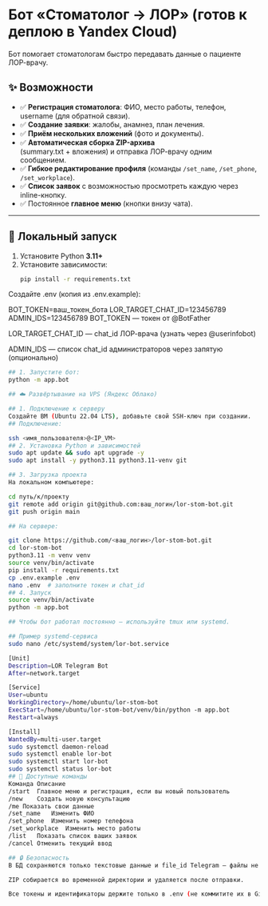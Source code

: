 # Бот «Стоматолог → ЛОР» (готов к деплою в Yandex Cloud)

Бот помогает стоматологам быстро передавать данные о пациенте ЛОР-врачу.

## ✨ Возможности

- ✅ **Регистрация стоматолога**: ФИО, место работы, телефон, username (для обратной связи).
- ✅ **Создание заявки**: жалобы, анамнез, план лечения.
- ✅ **Приём нескольких вложений** (фото и документы).
- ✅ **Автоматическая сборка ZIP-архива**  
  (summary.txt + вложения) и отправка ЛОР-врачу одним сообщением.
- ✅ **Гибкое редактирование профиля** (команды `/set_name`, `/set_phone`, `/set_workplace`).
- ✅ **Список заявок** с возможностью просмотреть каждую через inline-кнопку.
- ✅ Постоянное **главное меню** (кнопки внизу чата).

---

## 🚀 Локальный запуск

1. Установите Python **3.11+**
2. Установите зависимости:
   ```bash
   pip install -r requirements.txt
Создайте .env (копия из .env.example):

BOT_TOKEN=ваш_токен_бота
LOR_TARGET_CHAT_ID=123456789
ADMIN_IDS=123456789
BOT_TOKEN — токен от @BotFather

LOR_TARGET_CHAT_ID — chat_id ЛОР-врача (узнать через @userinfobot)

ADMIN_IDS — список chat_id администраторов через запятую (опционально)

   ```bash
## 1. Запустите бот:
python -m app.bot

## ☁️ Развёртывание на VPS (Яндекс Облако)

## 1. Подключение к серверу
Создайте ВМ (Ubuntu 22.04 LTS), добавьте свой SSH-ключ при создании.
## Подключение:

ssh <имя_пользователя>@<IP_VM>
## 2. Установка Python и зависимостей
sudo apt update && sudo apt upgrade -y
sudo apt install -y python3.11 python3.11-venv git

## 3. Загрузка проекта
На локальном компьютере:

cd путь/к/проекту
git remote add origin git@github.com:ваш_логин/lor-stom-bot.git
git push origin main

## На сервере:

git clone https://github.com/<ваш_логин>/lor-stom-bot.git
cd lor-stom-bot
python3.11 -m venv venv
source venv/bin/activate
pip install -r requirements.txt
cp .env.example .env
nano .env  # заполните токен и chat_id
## 4. Запуск
source venv/bin/activate
python -m app.bot

## Чтобы бот работал постоянно — используйте tmux или systemd.

## Пример systemd-сервиса
sudo nano /etc/systemd/system/lor-bot.service

[Unit]
Description=LOR Telegram Bot
After=network.target

[Service]
User=ubuntu
WorkingDirectory=/home/ubuntu/lor-stom-bot
ExecStart=/home/ubuntu/lor-stom-bot/venv/bin/python -m app.bot
Restart=always

[Install]
WantedBy=multi-user.target
sudo systemctl daemon-reload
sudo systemctl enable lor-bot
sudo systemctl start lor-bot
sudo systemctl status lor-bot
## 🔧 Доступные команды
Команда	Описание
/start	Главное меню и регистрация, если вы новый пользователь
/new	Создать новую консультацию
/me	Показать свои данные
/set_name	Изменить ФИО
/set_phone	Изменить номер телефона
/set_workplace	Изменить место работы
/list	Показать список ваших заявок
/cancel	Отменить текущий ввод

## 🔒 Безопасность
В БД сохраняются только текстовые данные и file_id Telegram — файлы не хранятся на сервере.

ZIP собирается во временной директории и удаляется после отправки.

Все токены и идентификаторы держите только в .env (не коммитите их в GitHub).